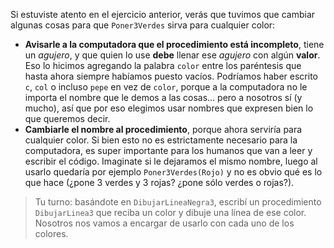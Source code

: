 Si estuviste atento en el ejercicio anterior, verás que tuvimos que cambiar algunas cosas para que `Poner3Verdes` sirva para cualquier color:

- **Avisarle a la computadora que el procedimiento está incompleto**, tiene un _agujero_, y que quien lo use **debe** llenar ese _agujero_ con algún **valor**. Eso lo hicimos agregando la palabra `color` entre los paréntesis que hasta ahora siempre habíamos puesto vacíos. Podríamos haber escrito `c`, `col` o incluso `pepe` en vez de `color`, porque a la computadora no le importa el nombre que le demos a las cosas... pero a nosotros sí (y mucho), así que por eso elegimos usar nombres que expresen bien lo que queremos decir.
- **Cambiarle el nombre al procedimiento**, porque ahora serviría para cualquier color. Si bien esto no es estrictamente necesario para la computadora, es super importante para los humanos que van a leer y escribir el código. Imaginate si le dejaramos el mismo nombre, luego al usarlo quedaría por ejemplo `Poner3Verdes(Rojo)` y no es obvio qué es lo que hace (¿pone 3 verdes y 3 rojas? ¿pone sólo verdes o rojas?).

> Tu turno: basándote en `DibujarLineaNegra3`, escribí un procedimiento `DibujarLinea3` que reciba un color y dibuje una línea de ese color. Nosotros nos vamos a encargar de usarlo con cada uno de los colores.